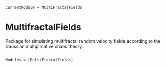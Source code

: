 ```@meta
CurrentModule = MultiFractalFields
```

# MultifractalFields

Package for simulating multifractal random velocity fields according to the Gaussian multiplicative chaos theory.

```@index
```

```@autodocs
Modules = [MultiFractalFields]
```
